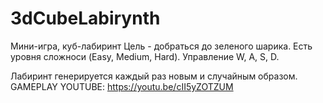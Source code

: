 # 3dCubeLabirynth
 Мини-игра, куб-лабиринт
Цель - добраться до зеленого шарика. Есть уровня сложноси (Easy, Medium, Hard). Управление W, A, S, D.

Лабиринт генерируется каждый раз новым и случайным образом.
GAMEPLAY YOUTUBE: https://youtu.be/cII5yZOTZUM
